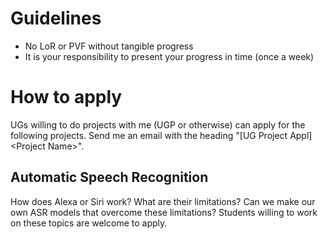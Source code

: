 # Guidelines
- No LoR or PVF without tangible progress
- It is your responsibility to present your progress in time (once a week)

# How to apply
UGs willing to do projects with me (UGP or otherwise) can apply for the following projects. Send me an email with the heading "[UG Project Appl] \<Project Name\>".

<!-- NOTE: I have received a large number of requests for SURGE. I can accept your request if you can show me your progress on the problem you want to work on.
- Give me a detailed project proposal of what you will be doing. I have given you the problem (if not, take one of the following).
- If you are working with me already, give a presentation on your progress.
Mention if you have done an ML course with me before.
- I will accept your request only if you give a satisfactory presentation and proposal (1-2 pages). -->

<!-- ## Automatic Speech Recognition
Needs knowledge of machine learning and time series models taught in EE603A (MLSP). -->

<!-- ## Audio Analysis on Android
Needs knowledge of Android app development. It involves building a front end (on Android) for signal processing and machine learning tools (these tools will mostly run on a server). **Open for all, including junior undergrads**. Music knowledge is a plus. **Remote work** possible. You can also work on related machine learning problems side by side. -->

<!-- ## DCASE challenge
(http://dcase.community/challenge2021/task-few-shot-bioacoustic-event-detection)[http://dcase.community/challenge2021/task-few-shot-bioacoustic-event-detection] <br>
This is an annual international challenge on machine learning.
We are forming a team from IITK to participate for 2022. -->

## Automatic Speech Recognition
How does Alexa or Siri work? What are their limitations?
Can we make our own ASR models that overcome these limitations?
Students willing to work on these topics are welcome to apply.

<!-- ## Audio Search
If you have a partial, possibly noisy, audio recording, can you find out the original audio file from a large database?

## Query by Humming
If you remember the tune of a song, can you search that song by humming the tune?

## Spoken Term Detection
If you wish to find certain terms spoken by someone, can you locate them in the audio files in a large database? -->

<!-- ## Models for Music Teaching
Involves working with our music teacher(s) to study learning behavior of students, and to make computational models of the same. You need to be **on campus** for this project. You can also work on machine learning aspects of it side by side. -->

<!-- ## Time Series Analysis for Air Quality Sensors
Building ML models for regression. Relevant papers: 
- Sonu Kumar Jha, Mohit Kumar, Vipul Arora, Sachchida Nand Tripathi, Vidyanand Motiram Motghare, and A. A. Shingare, “Domain adaptation based deep calibration of low-cost PM2.5 sensors”, IEEE Sensors Journal, 2021.
- Kalpit Yadav, Vipul Arora, Sonu Kumar Jha, Mohit Kumar, and Sachchida Nand Tripathi. "Few-shot calibration of low-cost air pollution (PM2. 5) sensors using meta-learning." arXiv preprint arXiv:2108.00640 (2021). -->
